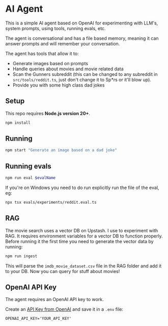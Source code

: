 # AI Agent

This is a simple AI agent based on OpenAI for experimenting with LLM's, system prompts, using tools, running evals, etc. 

The agent is conversational and has a file based memory, meaning it can answer prompts and will remember your conversation.

The agent has tools that allow it to:

* Generate images based on prompts
* Handle queries about movies and movie related data
* Scan the Gunners subreddit (this can be changed to any subreddit in `src/tools/reddit.ts`, just don't change it to Sp*rs or it'll blow up).
* Provide you with some high class dad jokes

## Setup

This repo requires **Node.js version 20+**.

```bash
npm install
```

## Running

```bash
npm start "Generate an image based on a dad joke"
```

## Running evals

```bash
npm run eval $evalName
```

If you're on Windows you need to do run explicitly run the file of the eval, eg:

```bash
npx tsx evals/experiments/reddit.eval.ts
```

## RAG

The movie search uses a vector DB on Upstash. I use to experiment with RAG. 
It requires environment variables for a vector DB to function properly. 
Before running it the first time you need to generate the vector data by running:

```bash
npm run ingest
```

This will parse the `imdb_movie_dataset.csv` file in the RAG folder and add it to your DB. Now you can query for stuff about movies!

## OpenAI API Key

The agent requires an OpenAI API key to work. 

Create an [API Key from OpenAI](https://platform.openai.com/settings/organization/api-keys) and save it in a `.env` file:

```
OPENAI_API_KEY='YOUR_API_KEY'
```
